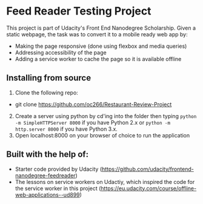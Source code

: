 # Feed Reader Testing Project

This project is part of Udacity's Front End Nanodegree Scholarship.
Given a static webpage, the task was to convert it to a mobile ready web app by:
* Making the page responsive (done using flexbox and media queries)
* Addressing accessibility of the page
* Adding a service worker to cache the page so it is available offline

## Installing from source

1. Clone the following repo:
 * git clone https://github.com/oc266/Restaurant-Review-Project
2. Create a server using python by cd'ing into the folder then typing `python -m SimpleHTTPServer 8000` if you have Python 2.x or `python -m http.server 8000` if you have Python 3.x.
3. Open localhost:8000 on your browser of choice to run the application

## Built with the help of:
* Starter code provided by Udacity (https://github.com/udacity/frontend-nanodegree-feedreader)
* The lessons on service workers on Udactiy, which inspired the code for the service worker in this project (https://eu.udacity.com/course/offline-web-applications--ud899)
